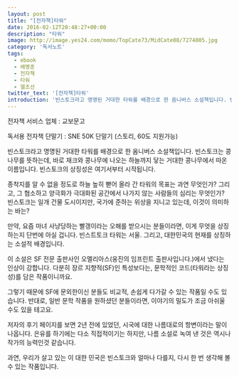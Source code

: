 ```yaml
---
layout: post
title: "[전자책]타워"
date: 2016-02-12T20:48:27+00:00
description: "타워"
image: http://image.yes24.com/momo/TopCate73/MidCate08/7274005.jpg
category: '독서노트'  
tags: 
  - ebook
  - 배명훈
  - 전자책
  - 타워
  - 헬조선
twitter_text: '[전자책]타워'
introduction: '빈스토크라고 명명된 거대한 타워를 배경으로 한 옴니버스 소설책입니다. 빈스토크는 콩나무를 뜻하는데, 바로 재크와 콩나무에 나오는 하늘까지 닿는 거대한 콩나무에서 따온 이름입니다. 빈스토크의 상징성은 여기서부터 시작됩니다.'
---
```


전자책 서비스 업체 : 교보문고
  
독서용 전자책 단말기 : SNE 50K 단말기 (스토리, 60도 지원가능)

빈스토크라고 명명된 거대한 타워를 배경으로 한 옴니버스 소설책입니다. 빈스토크는 콩나무를 뜻하는데, 바로 재크와 콩나무에 나오는 하늘까지 닿는 거대한 콩나무에서 따온 이름입니다. 빈스토크의 상징성은 여기서부터 시작됩니다.

종착지를 알 수 없을 정도로 하늘 높히 뻗어 올라 간 타워의 목표는 과연 무엇인가? 그리고, 그 협소하고 양극화가 극대화된 공간에서 나가지 않는 사람들의 심리는 무엇인가? 빈스토크는 일개 건물 도시이지만, 국가에 준하는 위상을 지니고 있는데, 이것이 의미하는 바는? 

만약, 요즘 마녀 사냥당하는 빨갱이라는 오해를 받으시는 분들이라면, 이게 무엇을 상징하는지 단번에 아실 겁니다. 빈스트토크 타워는 서울. 그리고, 대한민국의 현재를 상징하는 소설적 배경입니다.
   
이 소설은 SF 전문 출판사인 오멜리아스(웅진의 임프린트 출판사입니다.)에서 냈다는 인상이 강합니다. 다분히 장르 지향적(SF)인 특성보다는, 문학적인 코드(타워라는 상징성)를 담은 작품이니까요.

그렇기 때문에 SF에 문외한이신 분들도 비교적, 손쉽게 다가갈 수 있는 작품일 수도 있습니다. 반대로, 일반 문학 작품을 원하셨던 분들이라면, 이야기의 밀도가 조금 아쉬울 수도 있을 테고요.
   
저자의 후기 페이지를 보면 2년 전에 있었던, 시국에 대한 나름대로의 항변이라는 말이 나옵니다. 은유를 하기에는 다소 직접적이기는 하지만, 나름 소설로 녹여 낸 것은 역시나 작가의 능력인것 같습니다.

과연, 우리가 살고 있는 이 대한 민국은 빈스토크와 얼마나 다를지, 다시 한 번 생각해 볼 수 있는 작품입니다.